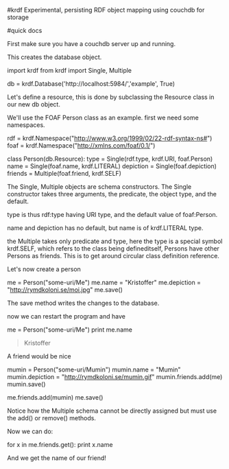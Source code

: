 #krdf
Experimental, persisting RDF object mapping using couchdb for storage

#quick docs

First make sure you have a couchdb server up and running.

This creates the database object.

  import krdf
  from krdf import Single, Multiple

  db = krdf.Database('http://localhost:5984/','example', True)

Let's define a resource, this is done by subclassing the Resource class in our new db object.

We'll use the FOAF Person class as an example. first we need some namespaces.

  rdf  = krdf.Namespace("http://www.w3.org/1999/02/22-rdf-syntax-ns#")
  foaf = krdf.Namespace("http://xmlns.com/foaf/0.1/")	

  class Person(db.Resource):
    type        = Single(rdf.type, krdf.URI, foaf.Person)
    name        = Single(foaf.name, krdf.LITERAL)
    depiction   = Single(foaf.depiction)
    friends     = Multiple(foaf.friend, krdf.SELF)

The Single, Multiple objects are schema constructors. The Single constructor takes three arguments, the predicate, the object type, and the default.

type is thus rdf:type having URI type, and the default value of foaf:Person.

name and depiction has no default, but name is of krdf.LITERAL type.

the Multiple takes only predicate and type, here the type is a special symbol krdf.SELF, which refers to the class being defineditself, Persons have other Persons as friends. This is to get around circular class definition reference.

Let's now create a person
  
  me = Person("some-uri/Me")
  me.name = "Kristoffer"
  me.depiction = "http://rymdkoloni.se/moi.jpg"
  me.save()

The save method writes the changes to the database.

now we can restart the program and have

  me = Person("some-uri/Me")
  print me.name

  > Kristoffer

  A friend would be nice

  mumin = Person("some-uri/Mumin")
  mumin.name = "Mumin"
  mumin.depiction = "http://rymdkoloni.se/mumin.gif"
  mumin.friends.add(me)
  mumin.save()

  me.friends.add(mumin)
  me.save()

Notice how the Multiple schema cannot be directly assigned but must use the add() or remove() methods.

Now we can do:

  for x in me.friends.get():
    print x.name

And we get the name of our friend!